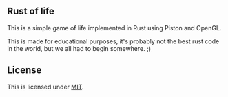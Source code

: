 ## Rust of life

This is a simple game of life implemented in Rust using Piston and OpenGL.

This is made for educational purposes, it's probably not the best rust
code in the world, but we all had to begin somewhere. ;)

## License

This is licensed under [MIT](LICENSE).
